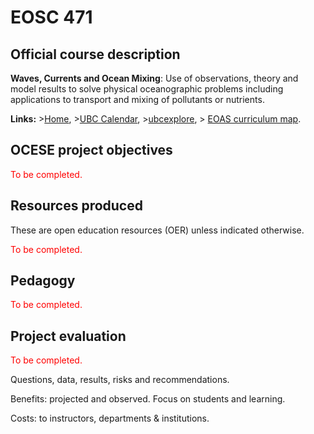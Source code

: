 # EOSC 471

## Official course description

**Waves, Currents and Ocean Mixing**: Use of observations, theory and model results to solve physical oceanographic problems including applications to transport and mixing of pollutants or nutrients.

**Links:**
\>[Home](https://www.eoas.ubc.ca/academics/courses/eosc471),
\>[UBC Calendar](https://courses.students.ubc.ca/cs/courseschedule?pname=subjarea&tname=subj-course&dept=EOSC&course=471),
\>[ubcexplore](https://ubcexplorer.io/course/EOSC/471),
\> [EOAS curriculum map](https://www.eoas.ubc.ca/~quest/eoas-only.html).

## OCESE project objectives

<span style="color:red">To be completed.</span>

## Resources produced

These are open education resources (OER) unless indicated otherwise.

<span style="color:red">To be completed.</span>

## Pedagogy

<span style="color:red">To be completed.</span>

## Project evaluation

<span style="color:red">To be completed.</span>

Questions, data, results, risks and recommendations.

Benefits: projected and observed. Focus on students and learning.

Costs: to instructors, departments & institutions.